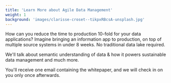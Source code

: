 ```yaml
---
title: 'Learn More about Agile Data Management'
weight: 1
background: 'images/clarisse-croset--tikpxRBcsA-unsplash.jpg'
---
```

How can you reduce the time to production 10-fold for your data applications? Imagine bringing an information app to production, on top of multiple source systems in under 8 weeks. No traditional data lake required. 

We'll talk about semantic understanding of data & how it powers sustainable data management and much more.

You'll receive one email containing the whitepaper, and we will check in on you only once afterwards.

